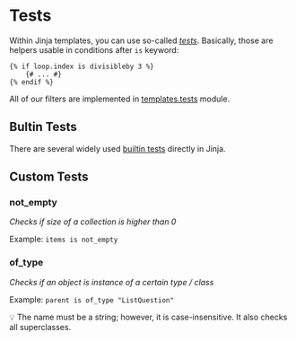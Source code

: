 # Tests

Within Jinja templates, you can use so-called [*tests*](https://jinja.palletsprojects.com/en/3.0.x/templates/#tests). Basically, those are helpers usable in conditions after `is` keyword:

```jinja
{% if loop.index is divisibleby 3 %}
    {# ... #}
{% endif %}
```

All of our filters are implemented in [templates.tests](../document_worker/templates/tests.py) module.

## Bultin Tests

There are several widely used [builtin tests](https://jinja.palletsprojects.com/en/3.0.x/templates/#builtin-tests) directly in Jinja.

## Custom Tests

### not_empty

*Checks if size of a collection is higher than 0*

Example: `items is not_empty`

### of_type

*Checks if an object is instance of a certain type / class*

Example: `parent is of_type "ListQuestion"`

:bulb: The name must be a string; however, it is case-insensitive. It also checks all superclasses.
